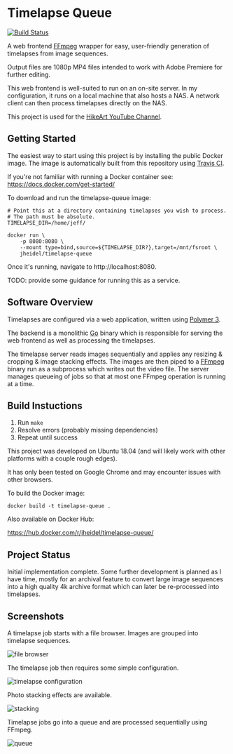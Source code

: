 # Timelapse Queue

[![Build Status](https://travis-ci.com/jheidel/timelapse-queue.svg?branch=master)](https://travis-ci.com/jheidel/timelapse-queue)

A web frontend [FFmpeg](https://ffmpeg.org/) wrapper for easy, user-friendly
generation of timelapses from image sequences.

Output files are 1080p MP4 files intended to work with Adobe Premiere for
further editing.

This web frontend is well-suited to run on an on-site server. In my configuration,
it runs on a local machine that also hosts a NAS. A network client can then process
timelapses directly on the NAS.

This project is used for the [HikeArt YouTube Channel](https://youtube.com/hikeart).

## Getting Started

The easiest way to start using this project is by installing the public Docker
image. The image is automatically built from this repository using
[Travis CI](https://travis-ci.com/jheidel/timelapse-queue).

If you're not familiar with running a Docker container see:
https://docs.docker.com/get-started/

To download and run the timelapse-queue image:

```shell
# Point this at a directory containing timelapses you wish to process.
# The path must be absolute.
TIMELAPSE_DIR=/home/jeff/

docker run \
    -p 8080:8080 \
    --mount type=bind,source=${TIMELAPSE_DIR?},target=/mnt/fsroot \
    jheidel/timelapse-queue
```

Once it's running, navigate to http://localhost:8080.

TODO: provide some guidance for running this as a service.

## Software Overview

Timelapses are configured via a web application, written using [Polymer 3](https://www.polymer-project.org/).

The backend is a monolithic [Go](https://golang.org) binary which is
responsible for serving the web frontend as well as processing the timelapses.

The timelapse server reads images sequentially and applies any resizing &
cropping & image stacking effects. The images are then piped to a
[FFmpeg](https://www.ffmpeg.org) binary run as a subprocess which writes out
the video file. The server manages queueing of jobs so that at most one FFmpeg
operation is running at a time.

## Build Instuctions

1) Run `make`
1) Resolve errors (probably missing dependencies)
1) Repeat until success

This project was developed on Ubuntu 18.04 (and will likely work with other
platforms with a couple rough edges).

It has only been tested on Google Chrome and may encounter issues with other
browsers.

To build the Docker image:

```
docker build -t timelapse-queue .
```

Also available on Docker Hub:

https://hub.docker.com/r/jheidel/timelapse-queue/

## Project Status

Initial implementation complete. Some further development is planned as I have
time, mostly for an archival feature to convert large image sequences into a
high quality 4k archive format which can later be re-processed into timelapses.

## Screenshots

A timelapse job starts with a file browser. Images are grouped into timelapse sequences.

![file browser](docs/browse.png)

The timelapse job then requires some simple configuration.

![timelapse configuration](docs/setup.png)

Photo stacking effects are available.

![stacking](docs/stacking.png)

Timelapse jobs go into a queue and are processed sequentially using FFmpeg.

![queue](docs/queue.png)
